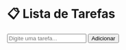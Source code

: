 <!DOCTYPE html>
<html lang="pt-br">
<head>
  <meta charset="UTF-8" />
  <meta name="viewport" content="width=device-width, initial-scale=1.0" />
  <title>Lista de Tarefas</title>
  <link rel="stylesheet" href="style.css" />
</head>
<body>
  <div class="container">
    <h1>📋 Lista de Tarefas</h1>
    <input id="task-input" type="text" placeholder="Digite uma tarefa..." />
    <button onclick="addTask()">Adicionar</button>
    <ul id="task-list"></ul>
  </div>
  <script src="script.js"></script>
</body>
</html>
